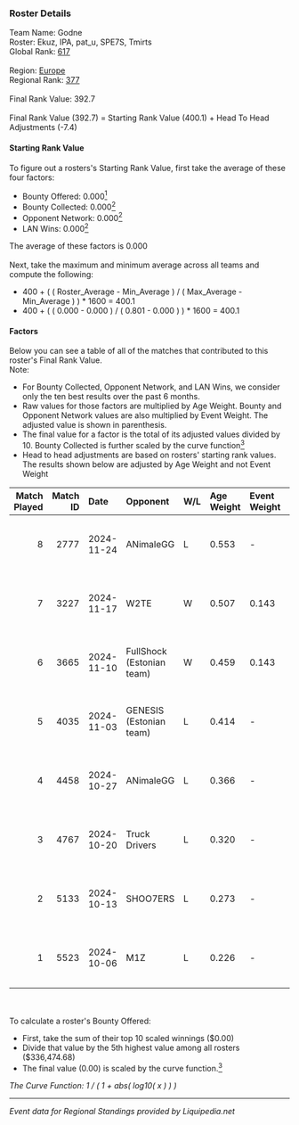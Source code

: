 ### Roster Details<br />
Team Name: Godne<br />
Roster: Ekuz, IPA, pat_u, SPE7S, Tmirts<br />
Global Rank: [617](../standings_global.md)<br />
<br />
Region: [Europe]( ../standings_europe.md)<br />
Regional Rank: [377]( ../standings_europe.md)<br />
<br />
Final Rank Value:  392.7<br />
<br />
Final Rank Value (392.7) = Starting Rank Value (400.1) + Head To Head Adjustments (-7.4)<br />

#### Starting Rank Value<br />
To figure out a rosters's Starting Rank Value, first take the average of these four factors:<br />
- Bounty Offered: 0.000[<sup>1</sup>](#table2)
- Bounty Collected: 0.000[<sup>2</sup>](#table1)
- Opponent Network: 0.000[<sup>2</sup>](#table1)
- LAN Wins: 0.000[<sup>2</sup>](#table1)

The average of these factors is 0.000<br />
<br />
Next, take the maximum and minimum average across all teams and compute the following:<br />
- 400 + ( ( Roster_Average - Min_Average ) / ( Max_Average - Min_Average ) ) * 1600 = 400.1
- 400 + ( ( 0.000 - 0.000 ) / ( 0.801 - 0.000 ) ) * 1600 = 400.1


#### Factors<br />
Below you can see a table of all of the matches that contributed to this roster's Final Rank Value.<br />
Note:<br />

- For Bounty Collected, Opponent Network, and LAN Wins, we consider only the ten best results over the past 6 months.
- Raw values for those factors are multiplied by Age Weight. Bounty and Opponent Network values are also multiplied by Event Weight. The adjusted value is shown in parenthesis.
- The final value for a factor is the total of its adjusted values divided by 10. Bounty Collected is further scaled by the curve function[<sup>3</sup>](#curveFunction)
- Head to head adjustments are based on rosters' starting rank values. The results shown below are adjusted by Age Weight and not Event Weight
<span id="table1"></span><br />


| Match Played | Match ID | Date       | Opponent                  | W/L | Age Weight | Event Weight | Bounty Collected | Opponent Network | LAN Wins  | H2H Adj. | Roster                          |
| -: | -: | :- | :- | :- | :- | :- | :- | :- | :- | -: | :- |
|            8 |     2777 | 2024-11-24 | ANimaleGG                 | L   | 0.553      | -            | -                | -                | -         |    -6.71 | Ekuz, IPA, pat_u, SPE7S, Tmirts |
|            7 |     3227 | 2024-11-17 | W2TE                      | W   | 0.507      | 0.143        | 0.000 (0.000)    | 0.013 (0.001)    | 0 (0.000) |     7.75 | Ekuz, IPA, pat_u, SPE7S, Tmirts |
|            6 |     3665 | 2024-11-10 | FullShock (Estonian team) | W   | 0.459      | 0.143        | 0.000 (0.000)    | 0.017 (0.001)    | 0 (0.000) |     7.32 | Ekuz, IPA, pat_u, SPE7S, Tmirts |
|            5 |     4035 | 2024-11-03 | GENESIS (Estonian team)   | L   | 0.414      | -            | -                | -                | -         |    -4.59 | Ekuz, IPA, pat_u, SPE7S, Tmirts |
|            4 |     4458 | 2024-10-27 | ANimaleGG                 | L   | 0.366      | -            | -                | -                | -         |    -4.43 | Ekuz, IPA, pat_u, SPE7S, Tmirts |
|            3 |     4767 | 2024-10-20 | Truck Drivers             | L   | 0.320      | -            | -                | -                | -         |    -1.56 | Ekuz, IPA, pat_u, SPE7S, Tmirts |
|            2 |     5133 | 2024-10-13 | SHOO7ERS                  | L   | 0.273      | -            | -                | -                | -         |    -1.62 | Ekuz, IPA, pat_u, SPE7S, Tmirts |
|            1 |     5523 | 2024-10-06 | M1Z                       | L   | 0.226      | -            | -                | -                | -         |    -3.54 | Ekuz, IPA, pat_u, SPE7S, Tmirts |

<br />
<span id="table2"></span><br />
To calculate a roster's Bounty Offered:<br />

- First, take the sum of their top 10 scaled winnings ($0.00)
- Divide that value by the 5th highest value among all rosters ($336,474.68)
- The final value (0.00) is scaled by the curve function.[<sup>3</sup>](#curveFunction)

<span id="curveFunction"></span>_The Curve Function: 1 / ( 1 + abs( log10( x ) ) )_<br />

---
_Event data for Regional Standings provided by Liquipedia.net_<br />
